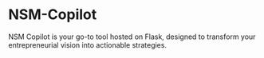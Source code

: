 # NSM-Copilot
NSM Copilot is your go-to tool hosted on Flask, designed to transform your entrepreneurial vision into actionable strategies.
